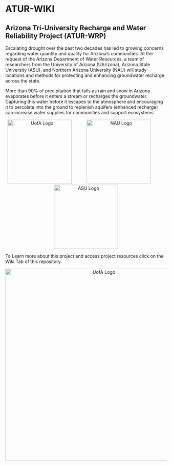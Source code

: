 # ATUR-WIKI
## Arizona Tri-University Recharge and Water Reliability Project (ATUR-WRP)

Escalating drought over the past two decades has led to growing concerns regarding water quantity and quality for Arizona’s communities. At the request of the Arizona Department of Water Resources, a team of researchers from the University of Arizona (UArizona), Arizona State University (ASU), and Northern Arizona University (NAU) will study locations and methods for protecting and enhancing groundwater recharge across the state.

More than 90% of precipitation that falls as rain and snow in Arizona evaporates before it enters a stream or recharges the groundwater.
Capturing this water before it escapes to the atmosphere and encouraging it to percolate into the ground to replenish aquifers (enhanced recharge) can increase water supplies for communities and support ecosystems

<p align="center">
  <img src="https://github.com/Ryan3Lima/ATUR-WIKI/blob/main/UofA_logo.png" alt="UofA Logo" width="200"/>
  &nbsp;&nbsp;&nbsp;&nbsp;&nbsp;&nbsp;&nbsp;&nbsp;&nbsp;&nbsp;
  <img src="https://github.com/Ryan3Lima/ATUR-WIKI/blob/main/NAU_Logo.png" alt="NAU Logo" width="200"/>
  &nbsp;&nbsp;&nbsp;&nbsp;&nbsp;&nbsp;&nbsp;&nbsp;&nbsp;&nbsp;
  <img src="https://github.com/Ryan3Lima/ATUR-WIKI/blob/main/ASU_Logo.png" alt="ASU Logo" width="200"/>
</p>


To Learn more about this project and access project resources click on the Wiki Tab of this repository.


<p align="center">
<img src="https://github.com/Ryan3Lima/ATUR-WIKI/blob/main/ATUR-Pictures/Recipe%20Concept.png" alt="UofA Logo" width="600"/>
</p>


